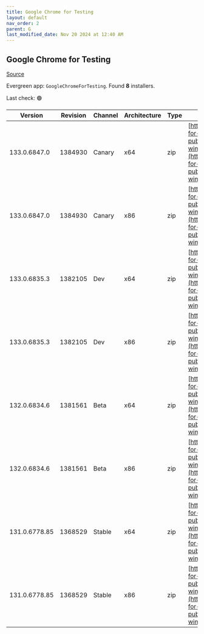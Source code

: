 ```yaml
---
title: Google Chrome for Testing
layout: default
nav_order: 2
parent: G
last_modified_date: Nov 20 2024 at 12:40 AM
---
```


## Google Chrome for Testing

[Source](https://googlechromelabs.github.io/chrome-for-testing/)

Evergreen app: `GoogleChromeForTesting`. Found **8** installers.

Last check: 🟢

| Version       | Revision | Channel | Architecture | Type | URI                                                                                                                                                                                            |
| ------------- | -------- | ------- | ------------ | ---- | ---------------------------------------------------------------------------------------------------------------------------------------------------------------------------------------------- |
| 133.0.6847.0  | 1384930  | Canary  | x64          | zip  | [https://storage.googleapis.com/chrome-for-testing-public/133.0.6847.0/win64/chrome-win64.zip](https://storage.googleapis.com/chrome-for-testing-public/133.0.6847.0/win64/chrome-win64.zip)   |
| 133.0.6847.0  | 1384930  | Canary  | x86          | zip  | [https://storage.googleapis.com/chrome-for-testing-public/133.0.6847.0/win32/chrome-win32.zip](https://storage.googleapis.com/chrome-for-testing-public/133.0.6847.0/win32/chrome-win32.zip)   |
| 133.0.6835.3  | 1382105  | Dev     | x64          | zip  | [https://storage.googleapis.com/chrome-for-testing-public/133.0.6835.3/win64/chrome-win64.zip](https://storage.googleapis.com/chrome-for-testing-public/133.0.6835.3/win64/chrome-win64.zip)   |
| 133.0.6835.3  | 1382105  | Dev     | x86          | zip  | [https://storage.googleapis.com/chrome-for-testing-public/133.0.6835.3/win32/chrome-win32.zip](https://storage.googleapis.com/chrome-for-testing-public/133.0.6835.3/win32/chrome-win32.zip)   |
| 132.0.6834.6  | 1381561  | Beta    | x64          | zip  | [https://storage.googleapis.com/chrome-for-testing-public/132.0.6834.6/win64/chrome-win64.zip](https://storage.googleapis.com/chrome-for-testing-public/132.0.6834.6/win64/chrome-win64.zip)   |
| 132.0.6834.6  | 1381561  | Beta    | x86          | zip  | [https://storage.googleapis.com/chrome-for-testing-public/132.0.6834.6/win32/chrome-win32.zip](https://storage.googleapis.com/chrome-for-testing-public/132.0.6834.6/win32/chrome-win32.zip)   |
| 131.0.6778.85 | 1368529  | Stable  | x64          | zip  | [https://storage.googleapis.com/chrome-for-testing-public/131.0.6778.85/win64/chrome-win64.zip](https://storage.googleapis.com/chrome-for-testing-public/131.0.6778.85/win64/chrome-win64.zip) |
| 131.0.6778.85 | 1368529  | Stable  | x86          | zip  | [https://storage.googleapis.com/chrome-for-testing-public/131.0.6778.85/win32/chrome-win32.zip](https://storage.googleapis.com/chrome-for-testing-public/131.0.6778.85/win32/chrome-win32.zip) |
